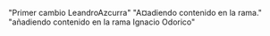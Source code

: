 "Primer cambio LeandroAzcurra" 
"A¤adiendo contenido en la rama." 
"añadiendo contenido en la rama Ignacio Odorico"